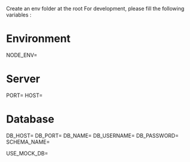 Create an env folder at the root
For development, please fill the following variables :

# Environment
NODE_ENV=

# Server
PORT=
HOST=

# Database
DB_HOST=
DB_PORT=
DB_NAME=
DB_USERNAME=
DB_PASSWORD=
SCHEMA_NAME=


USE_MOCK_DB=
